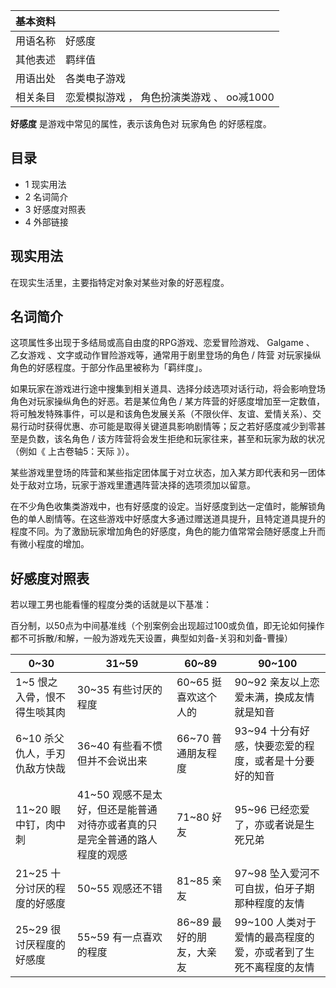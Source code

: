 |  **基本资料**  ||
|---|---|
|用语名称  |  好感度   |
|其他表述  |  羁绊值   |
|用语出处  |  各类电子游戏   |
|相关条目  |  恋爱模拟游戏  ，  角色扮演类游戏  、  oo减1000   |
  
**好感度** 是游戏中常见的属性，表示该角色对  玩家角色  的好感程度。

##  目录

  * 1  现实用法 
  * 2  名词简介 
  * 3  好感度对照表 
  * 4  外部链接 

##  现实用法

在现实生活里，主要指特定对象对某些对象的好恶程度。

##  名词简介

这项属性多出现于多结局或高自由度的RPG游戏、恋爱冒险游戏、  Galgame  、  乙女游戏  、文字或动作冒险游戏等，通常用于剧里登场的角色 / 阵营
对玩家操纵角色的好感程度。于部分作品里被称为「羁绊度」。

如果玩家在游戏进行途中搜集到相关道具、选择分歧选项对话行动，将会影响登场角色对玩家操纵角色的好恶。若是某位角色 /
某方阵营的好感度增加至一定数值，将可触发特殊事件，可以是和该角色发展关系（不限伙伴、友谊、爱情关系）、交易行动时获得优惠、亦可能是取得关键道具影响剧情等；反之若好感度减少到零甚至是负数，该名角色
/ 该方阵营将会发生拒绝和玩家往来，甚至和玩家为敌的状况（例如《  上古卷轴5：天际  》）。

某些游戏里登场的阵营和某些指定团体属于对立状态，加入某方即代表和另一团体处于敌对立场，玩家于游戏里遭遇阵营决择的选项须加以留意。

在不少角色收集类游戏中，也有好感度的设定。当好感度到达一定值时，能解锁角色的单人剧情等。在这些游戏中好感度大多通过赠送道具提升，且特定道具提升的程度不同。为了激励玩家增加角色的好感度，角色的能力值常常会随好感度上升而有微小程度的增加。

##  好感度对照表

若以理工男也能看懂的程度分类的话就是以下基准：

百分制，以50点为中间基准线（个别案例会出现超过100或负值，即无论如何操作都不可拆散/和解，一般为游戏先天设置，典型如刘备-关羽和刘备-曹操）

|  0~30  |  31~59  |  60~89  |  90~100   
---|---|---|---  
1~5 恨之入骨，恨不得生啖其肉  |  30~35 有些讨厌的程度  |  60~65 挺喜欢这个人的  |  90~92 亲友以上恋爱未满，换成友情就是知音   
6~10 杀父仇人，手刃仇敌方快哉  |  36~40 有些看不惯但并不会说出来  |  66~70 普通朋友程度  |  93~94 十分有好感，快要恋爱的程度，或者是十分要好的知音   
11~20 眼中钉，肉中刺  |  41~50 观感不是太好，但还是能普通对待亦或者真的只是完全普通的路人程度的观感  |  71~80 好友  |  95~96 已经恋爱了，亦或者说是生死兄弟   
21~25 十分讨厌的程度的好感度  |  50~55 观感还不错  |  81~85 亲友  |  97~98 坠入爱河不可自拔，伯牙子期那种程度的友情   
25~29 很讨厌程度的好感度  |  55~59 有一点喜欢的程度  |  86~89 最好的朋友，大亲友  |  99~100 人类对于爱情的最高程度的爱，亦或者到了生死不离程度的友情   
  
